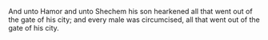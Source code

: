 And unto Hamor and unto Shechem his son hearkened all that went out of the gate of his city; and every male was circumcised, all that went out of the gate of his city.
